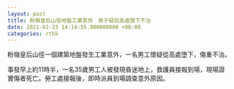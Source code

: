 ```yaml
---
layout: post
title: 粉嶺皇后山徑地盤工業意外　男子疑從高處墮下不治
date: 2021-02-23 14:14:55.000000000 +08:00
categories: rthk
---
```


粉嶺皇后山徑一個建築地盤發生工業意外，一名男工懷疑從高處墮下，傷重不治。

事發早上約11時半，一名35歲男工人被發現昏迷地上，救護員接報到場，現場證實傷者死亡。勞工處接報後，即時派員到場調查意外原因。
